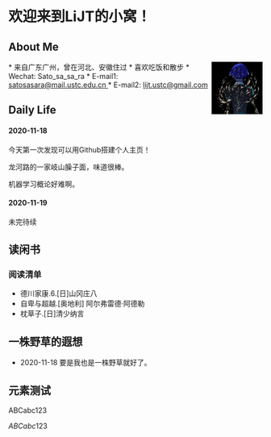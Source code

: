 # 欢迎来到LiJT的小窝！

## About Me
<img align="right" src="./title.jpg" width="20%">
* 来自广东广州，曾在河北、安徽住过
* 喜欢吃饭和散步
* Wechat: Sato_sa_sa_ra
* E-mail1: <a href="mailto:satosasara@mail.ustc.edu.cn"> satosasara@mail.ustc.edu.cn </a>
* E-mail2: <a href="mailto:lijt.ustc@gmail.com"> lijt.ustc@gmail.com </a>


## Daily Life
#### 2020-11-18
今天第一次发现可以用Github搭建个人主页！

龙河路的一家岐山臊子面，味道很棒。

机器学习概论好难啊。

#### 2020-11-19
未完待续


## 读闲书
### 阅读清单
* 德川家康.6.[日]山冈庄八
* 自卑与超越.[奥地利] 阿尔弗雷德·阿德勒
* 枕草子.[日]清少纳言


## 一株野草的遐想
* 2020-11-18 要是我也是一株野草就好了。

## 元素测试
ABCabc123

$ABCabc123$

